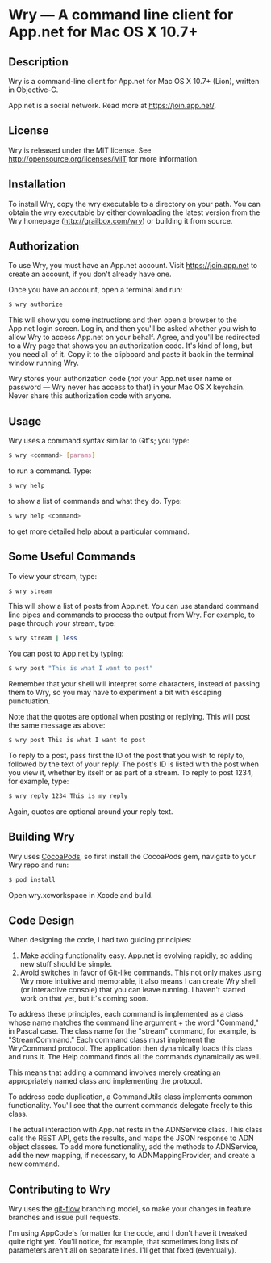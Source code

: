 # Wry &mdash; A command line client for App.net for Mac OS X 10.7+

## Description
Wry is a command-line client for App.net for Mac OS X 10.7+ (Lion), written in Objective-C.

App.net is a social network. Read more at <https://join.app.net/>.

## License
Wry is released under the MIT license. See <http://opensource.org/licenses/MIT> for more information.

## Installation
To install Wry, copy the wry executable to a directory on your path. You can obtain the wry executable by either downloading the latest version from the Wry homepage (<http://grailbox.com/wry>) or building it from source.

## Authorization
To use Wry, you must have an App.net account. Visit <https://join.app.net> to create an account, if you don't already have one.

Once you have an account, open a terminal and run:

```bash
$ wry authorize
```

This will show you some instructions and then open a browser to the App.net login screen. Log in, and then you'll be asked whether you wish to allow Wry to access App.net on your behalf. Agree, and you'll be redirected to a Wry page that shows you an authorization code. It's kind of long, but you need all of it. Copy it to the clipboard and paste it back in the terminal window running Wry.

Wry stores your authorization code (*not* your App.net user name or password &mdash; Wry never has access to that) in your Mac OS X keychain. Never share this authorization code with anyone.

## Usage
Wry uses a command syntax similar to Git's; you type:

```bash
$ wry <command> [params]
```

to run a command. Type:

```bash
$ wry help
```

to show a list of commands and what they do. Type:

```bash
$ wry help <command>
```

to get more detailed help about a particular command.

## Some Useful Commands
To view your stream, type:

```bash
$ wry stream
```

This will show a list of posts from App.net. You can use standard command line pipes and commands to process the output from Wry. For example, to page through your stream, type:

```bash
$ wry stream | less
```

You can post to App.net by typing:

```bash
$ wry post "This is what I want to post"
```

Remember that your shell will interpret some characters, instead of passing them to Wry, so you may have to experiment a bit with escaping punctuation.

Note that the quotes are optional when posting or replying. This will post the same message as above:

```bash
$ wry post This is what I want to post
```

To reply to a post, pass first the ID of the post that you wish to reply to, followed by the text of your reply. The post's ID is listed with the post when you view it, whether by itself or as part of a stream. To reply to post 1234, for example, type:

```bash
$ wry reply 1234 This is my reply
```

Again, quotes are optional around your reply text.

## Building Wry

Wry uses [CocoaPods](http://cocoapods.org/), so first install the CocoaPods gem, navigate to your Wry repo and run:

```bash
$ pod install
```

Open wry.xcworkspace in Xcode and build.

## Code Design

When designing the code, I had two guiding principles:

1. Make adding functionality easy. App.net is evolving rapidly, so adding new stuff should be simple.
2. Avoid switches in favor of Git-like commands. This not only makes using Wry more intuitive and memorable, it also means I can create Wry shell (or interactive console) that you can leave running. I haven't started work on that yet, but it's coming soon.

To address these principles, each command is implemented as a class whose name matches the command line argument + the word "Command," in Pascal case. The class name for the "stream" command, for example, is "StreamCommand." Each command class must implement the WryCommand protocol. The application then dynamically loads this class and runs it. The Help command finds all the commands dynamically as well.

This means that adding a command involves merely creating an appropriately named class and implementing the protocol.

To address code duplication, a CommandUtils class implements common functionality. You'll see that the current commands delegate freely to this class.

The actual interaction with App.net rests in the ADNService class. This class calls the REST API, gets the results, and maps the JSON response to ADN object classes. To add more functionality, add the methods to ADNService, add the new mapping, if necessary, to ADNMappingProvider, and create a new command.

## Contributing to Wry

Wry uses the [git-flow](https://github.com/nvie/gitflow) branching model, so make your changes in feature branches and issue pull requests.

I'm using AppCode's formatter for the code, and I don't have it tweaked quite right yet. You'll notice, for example, that sometimes long lists of parameters aren't all on separate lines. I'll get that fixed (eventually).
